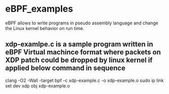 # eBPF_examples
eBPF allows to write programs in pseudo assembly language and change the Linux kernel behavior on run time.

## xdp-examlpe.c is a sample program written in eBPF Virtual machince format where packets on XDP patch could be dropped by linux kernel  if applied below command in sequence 
clang -O2 -Wall -target bpf -c xdp-example.c -o xdp-example.o
sudo ip link set dev <network-interface>  xdp obj xdp-example.o
